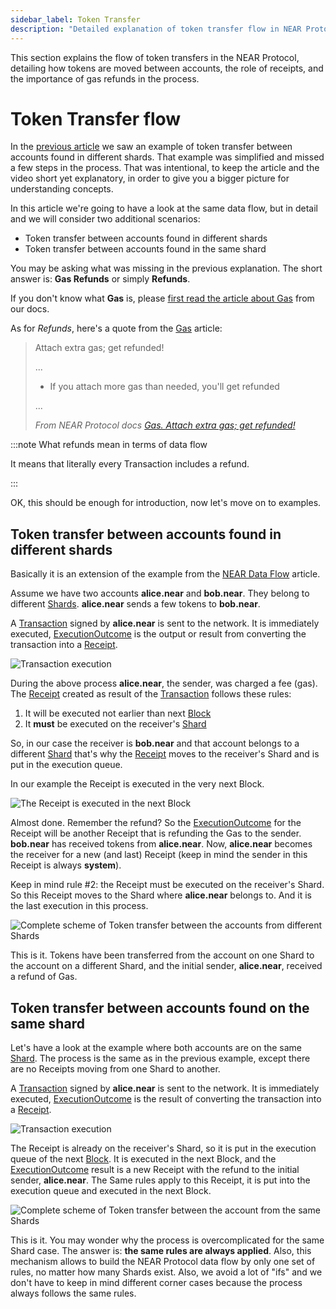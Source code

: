 ```yaml
---
sidebar_label: Token Transfer
description: "Detailed explanation of token transfer flow in NEAR Protocol, including cross-shard transfers, gas refunds, and the receipt-based execution model."
---
```


This section explains the flow of token transfers in the NEAR Protocol, detailing how tokens are moved between accounts, the role of receipts, and the importance of gas refunds in the process.

# Token Transfer flow

In the [previous article](near-data-flow.md) we saw an example of token transfer between accounts found in different shards. That example was simplified and missed a few steps in the process. That was intentional, to keep the article and the video short yet explanatory, in order to give you a bigger picture for understanding concepts.

In this article we're going to have a look at the same data flow, but in detail and we will consider two additional scenarios:

- Token transfer between accounts found in different shards
- Token transfer between accounts found in the same shard

You may be asking what was missing in the previous explanation. The short answer is: **Gas Refunds** or simply **Refunds**.

If you don't know what **Gas** is, please [first read the article about Gas](/protocol/gas) from our docs.

As for *Refunds*, here's a quote from the [Gas](/protocol/gas) article:

> Attach extra gas; get refunded!
>
> ...
>
> - If you attach more gas than needed, you'll get refunded
>
> ...
>
> *From NEAR Protocol docs [Gas. Attach extra gas; get refunded!](/protocol/gas)*


:::note What refunds mean in terms of data flow

It means that literally every Transaction includes a refund.

:::

OK, this should be enough for introduction, now let's move on to examples.


## Token transfer between accounts found in different shards

Basically it is an extension of the example from the [NEAR Data Flow](near-data-flow.md) article.

Assume we have two accounts **alice.near** and **bob.near**. They belong to different [Shards](/data-infrastructure/lake-data-structures/shard). **alice.near** sends a few tokens to **bob.near**.

A [Transaction](/data-infrastructure/lake-data-structures/transaction) signed by **alice.near** is sent to the network. It is immediately executed, [ExecutionOutcome](/data-infrastructure/lake-data-structures/execution-outcome) is the output or result from converting the transaction into a [Receipt](/data-infrastructure/lake-data-structures/receipt).

![Transaction execution](/docs/flow/03-tx-outcome-receipt.png)

During the above process **alice.near**, the sender, was charged a fee (gas). The [Receipt](/data-infrastructure/lake-data-structures/receipt) created as result of the [Transaction](/data-infrastructure/lake-data-structures/transaction) follows these rules:

1. It will be executed not earlier than next [Block](/data-infrastructure/lake-data-structures/block)
2. It **must** be executed on the receiver's [Shard](/data-infrastructure/lake-data-structures/shard)

So, in our case the receiver is **bob.near** and that account belongs to a different [Shard](/data-infrastructure/lake-data-structures/shard) that's why the [Receipt](/data-infrastructure/lake-data-structures/receipt) moves to the receiver's Shard and is put in the execution queue.

In our example the Receipt is executed in the very next Block.

![The Receipt is executed in the next Block](/docs/flow/04-send-nears-flow.png)

Almost done. Remember the refund? So the [ExecutionOutcome](/data-infrastructure/lake-data-structures/execution-outcome) for the Receipt will be another Receipt that is refunding the Gas to the sender. **bob.near** has received tokens from **alice.near**. Now, **alice.near** becomes the receiver for a new (and last) Receipt (keep in mind the sender in this Receipt is always **system**).

Keep in mind rule #2: the Receipt must be executed on the receiver's Shard. So this Receipt moves to the Shard where **alice.near** belongs to. And it is the last execution in this process.

![Complete scheme of Token transfer between the accounts from different Shards](/docs/flow-token-transfer/01-diff-shards-complete.png)

This is it. Tokens have been transferred from the account on one Shard to the account on a different Shard, and the initial sender, **alice.near**, received a refund of Gas.


## Token transfer between accounts found on the same shard

Let's have a look at the example where both accounts are on the same [Shard](/data-infrastructure/lake-data-structures/shard). The process is the same as in the previous example, except there are no Receipts moving from one Shard to another.

A [Transaction](/data-infrastructure/lake-data-structures/transaction) signed by **alice.near** is sent to the network. It is immediately executed, [ExecutionOutcome](/data-infrastructure/lake-data-structures/execution-outcome) is the result of converting the transaction into a [Receipt](/data-infrastructure/lake-data-structures/receipt).

![Transaction execution](/docs/flow/03-tx-outcome-receipt.png)

The Receipt is already on the receiver's Shard, so it is put in the execution queue of the next [Block](/data-infrastructure/lake-data-structures/block). It is executed in the next Block, and the [ExecutionOutcome](/data-infrastructure/lake-data-structures/execution-outcome) result is a new Receipt with the refund to the initial sender, **alice.near**.
The Same rules apply to this Receipt, it is put into the execution queue and executed in the next Block.

![Complete scheme of Token transfer between the account from the same Shards](/docs/flow-token-transfer/02-same-shard-complete.png)

This is it. You may wonder why the process is overcomplicated for the same Shard case. The answer is: **the same rules are always applied**. Also, this mechanism allows to build the NEAR Protocol data flow by only one set of rules, no matter how many Shards exist. Also, we avoid a lot of "ifs" and we don't have to keep in mind different corner cases because the process always follows the same rules.

